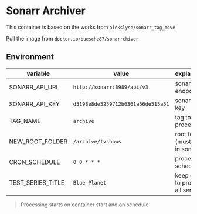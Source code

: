 # Sonarr Archiver

This container is based on the works from `alekslyse/sonarr_tag_move` 

Pull the image from `docker.io/buesche87/sonarrchiver`

## Environment

| variable | value | explanation |
| ----------- | ----------- | ----------- |
| SONARR_API_URL | `http://sonarr:8989/api/v3` | sonarr api endpoint |
| SONARR_API_KEY | `d5198e8de5259712b6361a56de515a51` | sonarr api key |
| TAG_NAME | `archive` | tag to process |
| NEW_ROOT_FOLDER | `/archive/tvshows` | root folder (must exist in sonarr) |
| CRON_SCHEDULE | `0 0 * * *` | processing schedule |
| TEST_SERIES_TITLE | `Blue Planet` | keep empty to process all series |


> Processing starts on container start and on schedule
